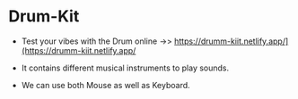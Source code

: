 # Drum-Kit
- Test your vibes with the Drum online ->> https://drumm-kiit.netlify.app/](https://drumm-kiit.netlify.app/

- It contains different musical instruments to play sounds.

- We can use both Mouse as well as Keyboard.

